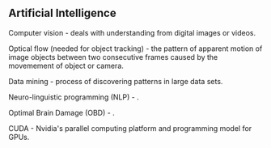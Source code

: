 Artificial Intelligence
-

Computer vision - deals with understanding from digital images or videos.

Optical flow (needed for object tracking) - the pattern of apparent motion of image objects
between two consecutive frames caused by the movemement of object or camera.

Data mining - process of discovering patterns in large data sets.

Neuro-linguistic programming (NLP) - .

Optimal Brain Damage (OBD) - .

CUDA - Nvidia's parallel computing platform and programming model for GPUs.
